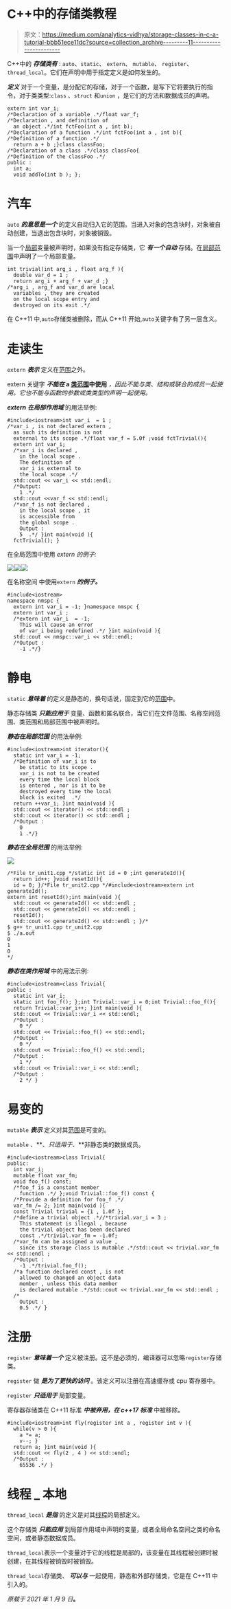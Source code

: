 # C++中的存储类教程

> 原文：<https://medium.com/analytics-vidhya/storage-classes-in-c-a-tutorial-bbb51ece11dc?source=collection_archive---------11----------------------->

C++中的 ***存储类有*** : `auto`、`static`、 `extern`、 `mutable`、 `register`、`thread_local`。它们在声明中用于指定定义是如何发生的。

***定义*** 对于一个变量，是分配它的存储，对于一个函数，是写下它将要执行的指令，对于类类型:`class` 、`struct` 和`union` ，是它们的方法和数据成员的声明。

```
extern int var_i;
/*Declaration of a variable .*/float var_f; 
/*Declaration , and definition of
  an object .*/int fctFoo(int a , int b);
/*Declaration of a function .*/int fctFoo(int a , int b){
/*Definition of a function .*/
  return a + b ;}class classFoo;
/*Declaration of a class .*/class classFoo{
/*Definition of the classFoo .*/
public :
  int a;
  void addTo(int b ); };
```

# 汽车

`auto` ***的意思是一个*** 的定义自动归入它的范围。当进入对象的包含块时，对象被自动创建，当退出包含块时，对象被销毁。

当一个[局部](https://twiserandom.com/cpp/scope-in-cpp-a-tutorial/#The_local_scope)变量被声明时，如果没有指定存储类，它 ***有一个自动*** 存储。在[局部范围](https://twiserandom.com/cpp/scope-in-cpp-a-tutorial/#The_local_scope)中声明了一个局部变量。

```
int trivial(int arg_i , float arg_f ){
  double var_d = 1 ; 
  return arg_i + arg_f + var_d ;}
/*arg_i , arg_f and var_d are local 
  variables , they are created 
  on the local scope entry and 
  destroyed on its exit .*/
```

在 C++11 中,`auto`存储类被删除，而从 C++11 开始,`auto`关键字有了另一层含义。

# 走读生

`extern` ***表示*** 定义在[范围](https://twiserandom.com/cpp/scope-in-cpp-a-tutorial/)之外。

extern 关键字 ***不能在* a [类范围](https://twiserandom.com/cpp/scope-in-cpp-a-tutorial/#The_class_scope)中使用** *，因此不能与类、结构或联合的成员一起使用。它也不能与函数的参数或类类型的声明一起使用。*

***extern 在局部作用域*** 的用法举例:

```
#include<iostream>int var_i  = 1 ;
/*var_i , is not declared extern , 
  as such its definition is not 
  external to its scope .*/float var_f = 5.0f ;void fctTrivial(){
  extern int var_i;
  /*var_i is declared ,
    in the local scope .
    The definition of 
    var_i is external to 
    the local scope .*/
  std::cout << var_i << std::endl;
  /*Output:
    1 .*/
  std::cout <<var_f << std::endl;
  /*var_f is not declared ,
    in the local scope , it
    is accessible from
    the global scope .
    Output :
    5  .*/ }int main(void ){
  fctTrivial(); }
```

在全局范围中使用 *extern 的例子:*

![](img/38b1ee5ffa353dc9b06f241805f01f5c.png)![](img/9bfb7f47a8d836f59125d8e2518df5cc.png)![](img/1f1f8052c4894e2cb98e591c78cd12f6.png)

在名称空间 中使用`extern` ***的例子。***

```
#include<iostream>
namespace nmspc {
  extern int var_i = -1; }namespace nmspc {
  extern int var_i ;
  /*extern int var_i  = -1;
    This will cause an error
    of var_i being redefined .*/ }int main(void ){
  std::cout << nmspc::var_i << std::endl;
  /*Output :
    -1 .*/}
```

# 静电

`static` ***意味着*** 的定义是静态的，换句话说，固定到它的[范围](https://twiserandom.com/cpp/scope-in-cpp-a-tutorial/)中。

静态存储类 ***只能应用于*** 变量、函数和匿名联合，当它们在文件范围、名称空间范围、类范围和局部范围中被声明时。

***静态在局部范围*** 的用法举例:

```
#include<iostream>int iterator(){
  static int var_i = -1;
  /*Definition of var_i is to
    be static to its scope . 
    var_i is not to be created
    every time the local block
    is entered , nor is it to be
    destroyed every time the local 
    block is exited  .*/
  return ++var_i; }int main(void ){
  std::cout << iterator() << std::endl ;
  std::cout << iterator() << std::endl ;
  /*Output :
    0
    1 .*/}
```

***静态在全局范围*** 的用法举例:

![](img/809e613eef99375cac355dc9f7508c89.png)

```
/*File tr_unit1.cpp */static int id = 0 ;int generateId(){
  return id++; }void resetId(){
  id = 0; }/*File tr_unit2.cpp */#include<iostream>extern int generateId();
extern int resetId();int main(void ){
  std::cout << generateId() << std::endl ;
  std::cout << generateId() << std::endl ;
  resetId();
  std::cout << generateId() << std::endl ; }/*
$ g++ tr_unit1.cpp tr_unit2.cpp
$ ./a.out
0
1
0
*/
```

***静态在类作用域*** 中的用法示例:

```
#include<iostream>class Trivial{
public :
  static int var_i;
  static int foo_f(); };int Trivial::var_i = 0;int Trivial::foo_f(){
  return Trivial::var_i++; }int main(void ){
  std::cout << Trivial::var_i << std::endl;
  /*Output : 
    0 */
  std::cout << Trivial::foo_f() << std::endl;
  /*Output : 
    0 */
  std::cout << Trivial::foo_f() << std::endl;
  /*Output : 
    1 */
  std::cout << Trivial::var_i << std::endl; 
  /*Output : 
    2 */ }
```

# 易变的

`mutable` ***表示*** 定义对其[范围](https://twiserandom.com/cpp/scope-in-cpp-a-tutorial/)是可变的。

`mutable` 、**、*只适用于*、**非静态类的数据成员。

```
#include<iostream>class Trivial{
public:
  int var_i;
  mutable float var_fm;
  void foo_f() const; 
  /*foo_f is a constant member 
    function .*/ };void Trivial::foo_f() const {
  /*Provide a definition for foo_f .*/
  var_fm /= 2; }int main(void ){
  const Trivial trivial = {1 , 1.0f };
  /*define a trivial object .*//*trivial.var_i = 3 ;
    This statement is illegal , because
    the trivial object has been declared 
    const .*/trivial.var_fm = -1.0f;
  /*var_fm can be assigned a value ,
    since its storage class is mutable .*/std::cout << trivial.var_fm << std::endl ;
  /*Output :
    -1 .*/trivial.foo_f();
  /*a function declared const , is not
    allowed to changed an object data
    member , unless this data member
    is declared mutable .*/std::cout << trivial.var_fm << std::endl ;
  /*
    Output :
    0.5 .*/ }
```

# 注册

`register` ***意味着一个*** 定义被注册。这不是必须的，编译器可以忽略`register`存储类。

`register` 做 ***是为了更快的访问*** 。该定义可以注册在高速缓存或 cpu 寄存器中。

`register` ***只适用于*** 局部变量。

寄存器存储类在 C++11 标准 ***中被弃用，在 c++17 标准*** 中被移除。

```
#include<iostream>int fly(register int a , register int v ){
  while(v > 0 ){
    a *= a;
    v--; }
  return a; }int main(void ){
  std::cout << fly(2 , 4 ) << std::endl; 
  /*Output : 
    65536 .*/ }
```

# 线程 _ 本地

`thread_local` ***是指*** 的定义是对其[线程](https://twiserandom.com/cpp/scope-in-cpp-a-tutorial/)的局部定义。

这个存储类 ***只能应用*** 到局部作用域中声明的变量，或者全局命名空间之类的命名空间，或者静态数据成员。

`thread_local`表示一个变量对于它的线程是局部的，该变量在其线程被创建时被创建，在其线程被销毁时被销毁。

`thread_local`存储类、 ***可以与*** 一起使用，静态和外部存储类，它是在 C++11 中引入的。

*原载于 2021 年 1 月 9 日*[](https://twiserandom.com/cpp/storage-classes-in-c-a-tutorial/)**。**